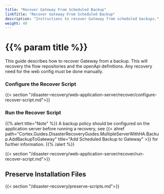 ```yaml
---
title: "Recover Gateway From Scheduled Backup"
linkTitle: "Recover Gateway From Scheduled Backup"
description: "Instructions to recover Gateway from scheduled backups."
weight: 40
---
```


# {{% param title %}}

This guide describes how to recover Gateway from a backup. This will recovery the flow repositories and the openApi definitions. Any recovery need for the web config must be done manually.

### Configure the Recover Script

{{< section "/disaster-recovery/web-application-server/recover/configure-recover-script.md">}}

### Run the Recover Script

{{% alert title="Note" %}}
A backup policy should be configured on the application server before running a recovery, see {{< ahref path="Cortex.Guides.DisasterRecoveryGuides.MultipleServerWithHA.Backup.AddBackupToGateway" title="Add Scheduled Backup to Gateway" >}} for further information.
{{% /alert %}}

{{< section "/disaster-recovery/web-application-server/recover/run-recover-script.md">}}

## Preserve Installation Files

{{< section "/disaster-recovery/preserve-scripts.md">}}
